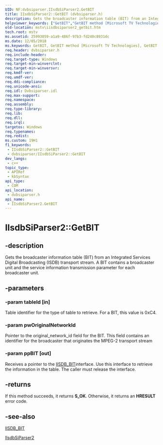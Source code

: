 ```yaml
---
UID: NF:dvbsiparser.IIsdbSiParser2.GetBIT
title: IIsdbSiParser2::GetBIT (dvbsiparser.h)
description: Gets the broadcaster information table (BIT) from an Integrated Services Digital Broadcasting (ISDB) transport stream. A BIT contains a broadcaster unit and the service information transmission parameter for each broadcaster unit.
helpviewer_keywords: ["GetBIT","GetBIT method [Microsoft TV Technologies]","GetBIT method [Microsoft TV Technologies]","IIsdbSiParser2 interface","IIsdbSiParser2 interface [Microsoft TV Technologies]","GetBIT method","IIsdbSiParser2.GetBIT","IIsdbSiParser2::GetBIT","dvbsiparser/IIsdbSiParser2::GetBIT","mstv.iisdbsiparser2_getbit"]
old-location: mstv\iisdbsiparser2_getbit.htm
tech.root: mstv
ms.assetid: 25993059-a1a9-486f-97b3-fd240c8931dc
ms.date: 12/05/2018
ms.keywords: GetBIT, GetBIT method [Microsoft TV Technologies], GetBIT method [Microsoft TV Technologies],IIsdbSiParser2 interface, IIsdbSiParser2 interface [Microsoft TV Technologies],GetBIT method, IIsdbSiParser2.GetBIT, IIsdbSiParser2::GetBIT, dvbsiparser/IIsdbSiParser2::GetBIT, mstv.iisdbsiparser2_getbit
req.header: dvbsiparser.h
req.include-header: 
req.target-type: Windows
req.target-min-winverclnt: 
req.target-min-winversvr: 
req.kmdf-ver: 
req.umdf-ver: 
req.ddi-compliance: 
req.unicode-ansi: 
req.idl: Dvbsiparser.idl
req.max-support: 
req.namespace: 
req.assembly: 
req.type-library: 
req.lib: 
req.dll: 
req.irql: 
targetos: Windows
req.typenames: 
req.redist: 
ms.custom: 19H1
f1_keywords:
 - IIsdbSiParser2::GetBIT
 - dvbsiparser/IIsdbSiParser2::GetBIT
dev_langs:
 - c++
topic_type:
 - APIRef
 - kbSyntax
api_type:
 - COM
api_location:
 - dvbsiparser.h
api_name:
 - IIsdbSiParser2.GetBIT
---
```


# IIsdbSiParser2::GetBIT


## -description

Gets the broadcaster information table (BIT) from an Integrated Services Digital Broadcasting (ISDB) transport stream. A BIT contains a broadcaster unit and the service information transmission parameter
  for each broadcaster unit.

## -parameters

### -param tableId [in]

Table identifier for the type of table to retrieve. For a BIT, this value is 0xC4.

### -param pwOriginalNetworkId

Pointer to the original_network_id field for the BIT. This field contains an identifier for the broadcaster that originates the
  MPEG-2 transport stream

### -param ppBIT [out]

Receives a pointer to the <a href="https://docs.microsoft.com/previous-versions/windows/desktop/api/dvbsiparser/nn-dvbsiparser-iisdb_bit">IISDB_BIT</a>interface. Use this interface to retrieve the information in the table. 
The caller must release the interface.

## -returns

If this method succeeds, it returns <b xmlns:loc="http://microsoft.com/wdcml/l10n">S_OK</b>. Otherwise, it returns an <b xmlns:loc="http://microsoft.com/wdcml/l10n">HRESULT</b> error code.

## -see-also

<a href="https://docs.microsoft.com/previous-versions/windows/desktop/api/dvbsiparser/nn-dvbsiparser-iisdb_bit">IISDB_BIT</a>



<a href="https://docs.microsoft.com/previous-versions/windows/desktop/api/dvbsiparser/nn-dvbsiparser-iisdbsiparser2">IIsdbSiParser2</a>

